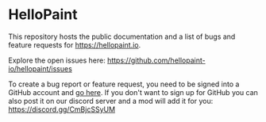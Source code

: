 # HelloPaint
This repository hosts the public documentation and a list of bugs and feature requests for https://hellopaint.io. 


Explore the open issues here: https://github.com/hellopaint-io/hellopaint/issues


To create a bug report or feature request, you need to be signed into a GitHub account and [go here](https://github.com/hellopaint-io/hellopaint/issues/new).
If you don't want to sign up for GitHub you can also post it on our discord server and a mod will add it for you: https://discord.gg/CmBjcSSyUM


